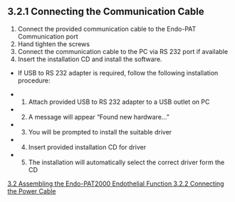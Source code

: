 ## 3.2.1 Connecting the Communication Cable

1. Connect the provided communication cable to the Endo-PAT Communication port
2. Hand tighten the screws
3. Connect the communication cable to the PC via RS 232 port if available
4. Insert the installation CD and install the software.


* If USB to RS 232 adapter is required, follow the following installation procedure:

 * 1. Attach provided USB to RS 232 adapter to a USB outlet on PC
 * 2. A message will appear “Found new hardware…”
 * 3. You will be prompted to install the suitable driver
 * 4. Insert provided installation CD for driver
 * 5. The installation will automatically select the correct driver form the CD


<div class="center">
<div class="btn-group">
  <a href=":pages_path:/manuals/endothelial-function/3-02-00-assembling-endopat.md" class="btn btn-default">
    <span class="glyphicon glyphicon-chevron-left"></span>
    3.2 Assembling the Endo-PAT2000
  </a>

  <a href=":pages_path:/manuals/endothelial-function" class="btn btn-default">
    <span class="glyphicon glyphicon-chevron-up"></span>
    Endothelial Function
  </a>

  <a href=":pages_path:/manuals/endothelial-function/3-02-02-connecting-power-cable.md" class="btn btn-success">
    3.2.2 Connecting the Power Cable
    <span class="glyphicon glyphicon-chevron-right"></span>
  </a>
</div>
</div>